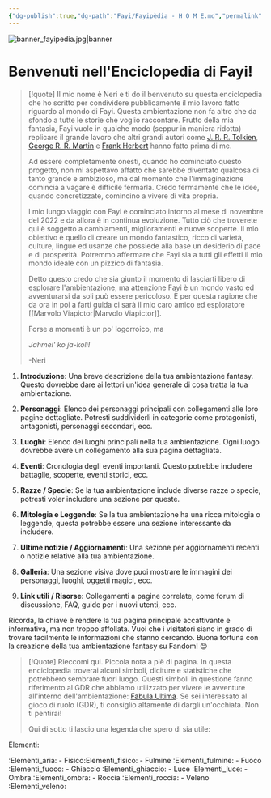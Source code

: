 ```yaml
---
{"dg-publish":true,"dg-path":"Fayi/Fayipèdia - H O M E.md","permalink":"/fayi/fayipedia-h-o-m-e/","tags":["gardenEntry"]}
---
```



![banner_fayipedia.jpg|banner](/img/user/Allegati/Banner/banner_fayipedia.jpg)

# Benvenuti nell'Enciclopedia di Fayi! 

>[!quote]
>Il mio nome è Neri e ti do il benvenuto su questa enciclopedia che ho scritto per condividere pubblicamente il mio lavoro fatto riguardo al mondo di Fayi. Questa ambientazione non fa altro che da sfondo a tutte le storie che voglio raccontare. Frutto della mia fantasia, Fayi vuole in qualche modo (seppur in maniera ridotta) replicare il grande lavoro che altri grandi autori come [J. R. R. Tolkien](https://it.wikipedia.org/wiki/J._R._R._Tolkien), [George R. R. Martin](https://it.wikipedia.org/wiki/George_R._R._Martin) e [Frank Herbert](https://it.wikipedia.org/wiki/Frank_Herbert) hanno fatto prima di me. 
>
>Ad essere completamente onesti, quando ho cominciato questo progetto, non mi aspettavo affatto che sarebbe diventato qualcosa di tanto grande e ambizioso, ma dal momento che l'immaginazione comincia a vagare è difficile fermarla. Credo fermamente che le idee, quando concretizzate, comincino a vivere di vita propria.
>
>l mio lungo viaggio con Fayi è cominciato intorno al mese di novembre del 2022 e da allora è in continua evoluzione. Tutto ciò che troverete qui è soggetto a cambiamenti, miglioramenti e nuove scoperte. Il mio obiettivo è quello di creare un mondo fantastico, ricco di varietà, culture, lingue ed usanze che possiede alla base un desiderio di pace e di prosperità. Potremmo affermare che Fayi sia a tutti gli effetti il mio mondo ideale con un pizzico di fantasia.
>
>Detto questo credo che sia giunto il momento di lasciarti libero di esplorare l'ambientazione, ma attenzione Fayi è un mondo vasto ed avventurarsi da soli può essere pericoloso. È per questa ragione che da ora in poi a farti guida ci sarà il mio caro amico ed esploratore [[Marvolo Viapictor\|Marvolo Viapictor]]. 
>
>Forse a momenti è un po' logorroico, ma 
>
>*Jahmei' ko ja-koli!*
>
>\-Neri

1. **Introduzione**: Una breve descrizione della tua ambientazione fantasy. Questo dovrebbe dare ai lettori un'idea generale di cosa tratta la tua ambientazione.

2. **Personaggi**: Elenco dei personaggi principali con collegamenti alle loro pagine dettagliate. Potresti suddividerli in categorie come protagonisti, antagonisti, personaggi secondari, ecc.

3. **Luoghi**: Elenco dei luoghi principali nella tua ambientazione. Ogni luogo dovrebbe avere un collegamento alla sua pagina dettagliata.

4. **Eventi**: Cronologia degli eventi importanti. Questo potrebbe includere battaglie, scoperte, eventi storici, ecc.

5. **Razze / Specie**: Se la tua ambientazione include diverse razze o specie, potresti voler includere una sezione per queste.

6. **Mitologia e Leggende**: Se la tua ambientazione ha una ricca mitologia o leggende, questa potrebbe essere una sezione interessante da includere.

7. **Ultime notizie / Aggiornamenti**: Una sezione per aggiornamenti recenti o notizie relative alla tua ambientazione.

8. **Galleria**: Una sezione visiva dove puoi mostrare le immagini dei personaggi, luoghi, oggetti magici, ecc.

9. **Link utili / Risorse**: Collegamenti a pagine correlate, come forum di discussione, FAQ, guide per i nuovi utenti, ecc.

Ricorda, la chiave è rendere la tua pagina principale accattivante e informativa, ma non troppo affollata. Vuoi che i visitatori siano in grado di trovare facilmente le informazioni che stanno cercando. Buona fortuna con la creazione della tua ambientazione fantasy su Fandom! 😊

>[!Quote]
>Rieccomi qui.
>Piccola nota a piè di pagina. In questa enciclopedia troverai alcuni simboli, diciture e statistiche che potrebbero sembrare fuori luogo. Questi simboli in questione fanno riferimento al GDR che abbiamo utilizzato per vivere le avventure all'interno dell'ambientazione: [Fabula Ultima](https://www.needgames.it/giochi/fabula-ultima/). Se sei interessato al gioco di ruolo (GDR), ti consiglio altamente di dargli un'occhiata. Non ti pentirai!
>
>Qui di sotto ti lascio una legenda che spero di sia utile:


Elementi:

:Elementi_aria:
	-  Fisico:Elementi_fisico:
	- Fulmine :Elementi_fulmine:
	- Fuoco :Elementi_fuoco:
	- Ghiaccio :Elementi_ghiaccio:
	- Luce :Elementi_luce:
	- Ombra :Elementi_ombra:
	- Roccia :Elementi_roccia:
	- Veleno :Elementi_veleno:
